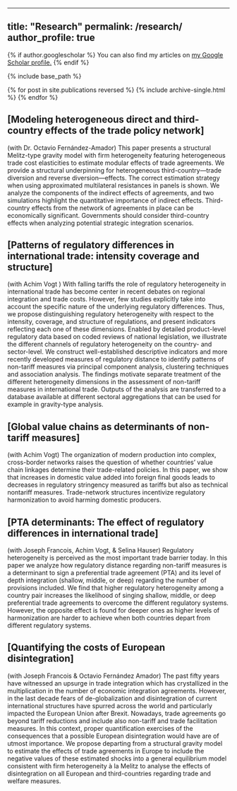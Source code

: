 
---
title: "Research"
permalink: /research/
author_profile: true
---

{% if author.googlescholar %}
  You can also find my articles on <u><a href="{{author.googlescholar}}">my Google Scholar profile</a>.</u>
{% endif %}

{% include base_path %}

{% for post in site.publications reversed %}
  {% include archive-single.html %}
{% endfor %}

## [Modeling heterogeneous direct and third-country effects of the trade policy network]
(with Dr. Octavio Fernández-Amador) 
This paper presents a structural Melitz-type gravity model with firm heterogeneity featuring heterogeneous trade cost elasticities to estimate modular 
effects of trade agreements. We provide a structural underpinning for heterogeneous third-country—trade diversion and reverse diversion—effects.
The correct estimation strategy when using approximated multilateral resistances in panels is shown. We analyze the components of the indirect effects of agreements,
and two simulations highlight the quantitative importance of indirect effects. Third-country effects from the network of agreements in place can be economically
significant. Governments should consider third-country effects when analyzing potential strategic integration scenarios.

## [Patterns of regulatory differences in international trade: intensity coverage and structure]
(with Achim Vogt ) 
With falling tariffs the role of regulatory heterogeneity in international trade has become center in recent debates on regional integration and trade costs.
However, few studies explicitly take into account the specific nature of the underlying regulatory differences. Thus, we propose distinguishing regulatory 
heterogeneity with respect to the intensity, coverage, and structure of regulations, and present indicators reflecting each one of these dimensions.
Enabled by detailed product-level regulatory data based on coded reviews of national legislation, we illustrate the different channels of regulatory heterogeneity
on the country- and sector-level. We construct well-established descriptive indicators and more recently developed measures of regulatory distance to identify patterns
of non-tariff measures via principal component analysis, clustering techniques and association analysis. The findings motivate separate treatment of the different
heterogeneity dimensions in  the assessment of non-tariff measures in international trade. Outputs of the analysis are transferred to a database available at 
different sectoral aggregations that can be used for example in gravity-type analysis.

## [Global value chains as determinants of non-tariff measures]
(with Achim Vogt) 
The organization of modern production into complex, cross-border networks raises the question of whether countries’ value chain linkages determine their trade-related
policies. In this paper, we show that increases in domestic value added into foreign final goods leads to decreases in regulatory stringency measured as tariffs but
also as technical nontariff measures. Trade-network structures incentivize regulatory harmonization to avoid harming domestic producers.

## [PTA determinants: The effect of regulatory differences in international trade]
(with Joseph Francois, Achim Vogt, & Selina Hauser)
Regulatory heterogeneity is perceived as the most important trade barrier today. In this paper we analyze how regulatory distance regarding non-tariff measures is a
determinant to sign a preferential trade agreement (PTA) and its level of depth integration (shallow, middle, or deep) regarding the number of provisions included. 
We find that higher regulatory heterogeneity among a country pair increases the likelihood of singing shallow, middle, or deep preferential trade agreements to
overcome the different regulatory systems. However, the opposite effect is found for deeper ones as higher levels of harmonization are harder to achieve when both
countries depart from different regulatory systems.

## [Quantifying the costs of European disintegration]
(with Joseph Francois & Octavio Fernández Amador)
The past fifty years have witnessed an upsurge in trade integration which has crystallized in the multiplication in the number of economic integration agreements. 
However, in the last decade fears of de-globalization and disintegration of current international structures have spurred across the world and particularly impacted 
the European Union after Brexit. Nowadays, trade agreements go beyond tariff reductions and include also non-tariff and trade facilitation measures. In this context,
proper quantification exercises of the consequences that a possible European disintegration would have are of utmost importance. We propose departing from a structural
gravity model to estimate the effects of trade agreements in Europe to include the negative values of these estimated shocks into a general equilibrium model consistent
with firm heterogeneity à la Melitz to analyse the effects of disintegration on all European and third-countries regarding trade and welfare measures.
